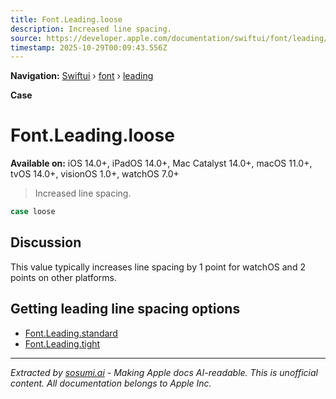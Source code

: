 ```yaml
---
title: Font.Leading.loose
description: Increased line spacing.
source: https://developer.apple.com/documentation/swiftui/font/leading/loose
timestamp: 2025-10-29T00:09:43.556Z
---
```


**Navigation:** [Swiftui](/documentation/swiftui) › [font](/documentation/swiftui/font) › [leading](/documentation/swiftui/font/leading)

**Case**

# Font.Leading.loose

**Available on:** iOS 14.0+, iPadOS 14.0+, Mac Catalyst 14.0+, macOS 11.0+, tvOS 14.0+, visionOS 1.0+, watchOS 7.0+

> Increased line spacing.

```swift
case loose
```

## Discussion

This value typically increases line spacing by 1 point for watchOS and 2 points on other platforms.

## Getting leading line spacing options

- [Font.Leading.standard](/documentation/swiftui/font/leading/standard)
- [Font.Leading.tight](/documentation/swiftui/font/leading/tight)

---

*Extracted by [sosumi.ai](https://sosumi.ai) - Making Apple docs AI-readable.*
*This is unofficial content. All documentation belongs to Apple Inc.*
